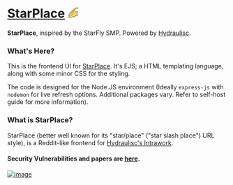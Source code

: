 # [StarPlace](https://starplace.onrender.com) <img src="/assets/StarPlace-Logo-1.png" style="width: 24px; height: 24px;" width="24px" height="24px">

**StarPlace**, inspired by the StarFly SMP. Powered by [Hydraulisc](https://about.hydraulisc.net).

 
### What's Here?
This is the frontend UI for [StarPlace](https://starplace.onrender.com). It's EJS; a HTML templating language, along with some minor CSS for the styling.

The code is designed for the Node.JS environment (Ideally `express-js` with `nodemon` for live refresh options. Additional packages vary. Refer to self-host guide for more information).

### What is StarPlace?
StarPlace (better well known for its "star/place" ("star slash place") URL style), is a Reddit-like frontend for [Hydraulisc's Intrawork](https://about.hydraulisc.net).

#### Security Vulnerabilities and papers are [here](https://about.hydraulisc.net/hcsv).

<!--
## Self-Hosting
A self-hosting monorepo is in the works. Links will be provided when created.
-->

 [![image](https://cdn.virtualwaifubot.com/icons/Hydraulisc-power.png)](https://about.hydraulisc.net)
